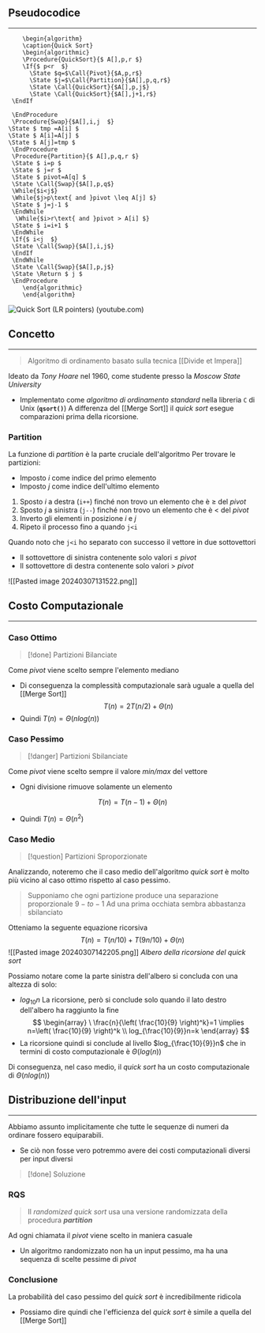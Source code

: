 ## Pseudocodice
---
```pseudo
	\begin{algorithm}
	\caption{Quick Sort}
	\begin{algorithmic}
	\Procedure{QuickSort}{$ A[],p,r $}
	\If{$ p<r  $}
	  \State $q=$\Call{Pivot}{$A,p,r$}
	  \State $j=$\Call{Partition}{$A[],p,q,r$}
	  \State \Call{QuickSort}{$A[],p,j$}
	  \State \Call{QuickSort}{$A[],j+1,r$}
 \EndIf

 \EndProcedure
 \Procedure{Swap}{$A[],i,j  $}
\State $ tmp =A[i] $
\State $ A[i]=A[j] $
\State $ A[j]=tmp $
 \EndProcedure
 \Procedure{Partition}{$ A[],p,q,r $}
 \State $ i=p $
 \State $ j=r $
 \State $ pivot=A[q] $
 \State \Call{Swap}{$A[],p,q$}
 \While{$i<j$}
 \While{$j>p\text{ and }pivot \leq A[j] $}
 \State $ j=j-1 $
 \EndWhile
  \While{$i>r\text{ and }pivot > A[i] $}
 \State $ i=i+1 $
 \EndWhile
 \If{$ i<j  $}
 \State \Call{Swap}{$A[],i,j$}
 \EndIf
 \EndWhile
 \State \Call{Swap}{$A[],p,j$}
 \State \Return $ j $
 \EndProcedure
	\end{algorithmic}
	\end{algorithm}
```
![Quick Sort (LR pointers) (youtube.com)](https://www.youtube.com/watch?v=8hEyhs3OV1w)

## Concetto
---
>Algoritmo di ordinamento basato sulla tecnica [[Divide et Impera]]

Ideato da *Tony Hoare* nel 1960, come studente presso la *Moscow State University*
- Implementato come *algoritmo di ordinamento standard* nella libreria `C` di Unix (**`qsort()`**)
A differenza del [[Merge Sort]] il *quick sort* esegue comparazioni prima della ricorsione.

### Partition
La funzione di *partition* è la parte cruciale dell'algoritmo
Per trovare le partizioni:
- Imposto $i$ come indice del primo elemento
- Imposto $j$ come indice dell'ultimo elemento

1. Sposto $i$ a destra (`i++`) finché non trovo un elemento che è $\geq$ del *pivot*
2. Sposto $j$ a sinistra (`j--`) finché non trovo un elemento che è $<$ del *pivot*
3. Inverto gli elementi in posizione $i$ e $j$
4. Ripeto il processo fino a quando `j<i`

Quando noto che `j<i` ho separato con successo il vettore in due sottovettori 
- Il sottovettore di sinistra contenente solo valori $\leq$ *pivot*
- Il sottovettore di destra contenente solo valori $>$ *pivot*

![[Pasted image 20240307131522.png]]

## Costo Computazionale
---
### Caso Ottimo
>[!done] Partizioni Bilanciate

Come *pivot* viene scelto sempre l'elemento mediano
- Di conseguenza la complessità computazionale sarà uguale a quella del [[Merge Sort]]
$$
T(n)=2T(n/2) +\Theta(n)
$$
- Quindi $T(n)=\Theta(nlog(n))$

### Caso Pessimo
>[!danger] Partizioni Sbilanciate

Come *pivot* viene scelto sempre il valore *min/max* del vettore
- Ogni divisione rimuove solamente un elemento

$$
T(n)=T(n-1)+\Theta(n)
$$
- Quindi $T(n) =\Theta(n^2)$

### Caso Medio
>[!question] Partizioni Sproporzionate

Analizzando, noteremo che il caso medio dell'algoritmo *quick sort* è molto più vicino al caso ottimo rispetto al caso pessimo.

>Supponiamo che ogni partizione produce una separazione proporzionale $9-to-1$
>Ad una prima occhiata sembra abbastanza sbilanciato

Otteniamo la seguente equazione ricorsiva
$$
T(n) = T(n/10)+T(9n/10)+\Theta(n)
$$
![[Pasted image 20240307142205.png]]
*Albero della ricorsione del quick sort*

Possiamo notare come la parte sinistra dell'albero si concluda con una altezza di solo:
- $log_{10}n$
La ricorsione, però si conclude solo quando il lato destro dell'albero ha raggiunto la fine
$$
\begin{array}
\ \frac{n}{\left( \frac{10}{9} \right)^k}=1 \implies n=\left( \frac{10}{9} \right)^k \\
log_{\frac{10}{9}}n=k
\end{array}
$$
- La ricorsione quindi si conclude al livello $log_{\frac{10}{9}}n$ che in termini di costo computazionale è $\Theta(log(n))$

 Di conseguenza, nel caso medio, il *quick sort* ha un costo computazionale di $\Theta(n log(n))$

## Distribuzione dell'input
---
Abbiamo assunto implicitamente che tutte le sequenze di numeri da ordinare fossero equiparabili. 
- Se ciò non fosse vero potremmo avere dei costi computazionali diversi per input diversi

>[!done] Soluzione

### RQS
> Il *randomized quick sort* usa una versione randomizzata della procedura ***partition***

Ad ogni chiamata il *pivot* viene scelto in maniera casuale
- Un algoritmo randomizzato non ha un input pessimo, ma ha una sequenza di scelte pessime di *pivot*

### Conclusione
La probabilità del caso pessimo del *quick sort* è incredibilmente ridicola
- Possiamo dire quindi che l'efficienza del *quick sort* è simile a quella del [[Merge Sort]]
